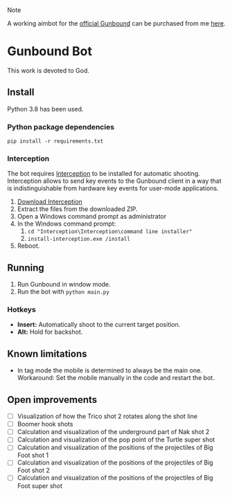 > [!NOTE]
> A working aimbot for the [official Gunbound](https://gunbound.gnjoy.asia/) can be purchased from me [here](https://www.patreon.com/SanjoSolutions/shop/bot-for-gunbound-674682).

# Gunbound Bot

This work is devoted to God.

## Install

Python 3.8 has been used.

### Python package dependencies

```
pip install -r requirements.txt
```

### Interception

The bot requires [Interception](http://www.oblita.com/interception.html) to be installed for automatic shooting.
Interception allows to send key events to the Gunbound client in a way that
is indistinguishable from hardware key events for user-mode applications.

1. [Download Interception](https://github.com/oblitum/Interception/releases/tag/v1.0.1)
2. Extract the files from the downloaded ZIP.
3. Open a Windows command prompt as administrator
4. In the Windows command prompt:
    1. `cd "Interception\Interception\command line installer"`
    2. `install-interception.exe /install`
5. Reboot.

## Running

1. Run Gunbound in window mode.
2. Run the bot with `python main.py`

### Hotkeys

* __Insert:__ Automatically shoot to the current target position.
* __Alt:__ Hold for backshot.

## Known limitations

* In tag mode the mobile is determined to always be the main one.<br>
  Workaround: Set the mobile manually in the code and restart the bot.

## Open improvements

* [ ] Visualization of how the Trico shot 2 rotates along the shot line
* [ ] Boomer hook shots
* [ ] Calculation and visualization of the underground part of Nak shot 2
* [ ] Calculation and visualization of the pop point of the Turtle super shot
* [ ] Calculation and visualization of the positions of the projectiles of Big Foot shot 1
* [ ] Calculation and visualization of the positions of the projectiles of Big Foot shot 2
* [ ] Calculation and visualization of the positions of the projectiles of Big Foot super shot
